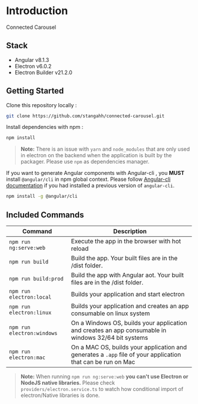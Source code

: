 # Introduction

Connected Carousel

## Stack

- Angular v8.1.3
- Electron v6.0.2
- Electron Builder v21.2.0

## Getting Started

Clone this repository locally :

``` bash
git clone https://github.com/stangahh/connected-carousel.git
```

Install dependencies with npm :

``` bash
npm install
```

>**Note:** There is an issue with `yarn` and `node_modules` that are only used in electron on the backend when the application is built by the packager. Please use `npm` as dependencies manager.

If you want to generate Angular components with Angular-cli , you **MUST** install `@angular/cli` in npm global context.
Please follow [Angular-cli documentation](https://github.com/angular/angular-cli) if you had installed a previous version of `angular-cli`.

``` bash
npm install -g @angular/cli
```

## Included Commands

|Command|Description|
|--|--|
|`npm run ng:serve:web`| Execute the app in the browser with hot reload |
|`npm run build`| Build the app. Your built files are in the /dist folder. |
|`npm run build:prod`| Build the app with Angular aot. Your built files are in the /dist folder. |
|`npm run electron:local`| Builds your application and start electron
|`npm run electron:linux`| Builds your application and creates an app consumable on linux system |
|`npm run electron:windows`| On a Windows OS, builds your application and creates an app consumable in windows 32/64 bit systems |
|`npm run electron:mac`|  On a MAC OS, builds your application and generates a `.app` file of your application that can be run on Mac |

>**Note:** When running `npm run ng:serve:web` **you can't use Electron or NodeJS native libraries.** Please check `providers/electron.service.ts` to watch how conditional import of electron/Native libraries is done.
